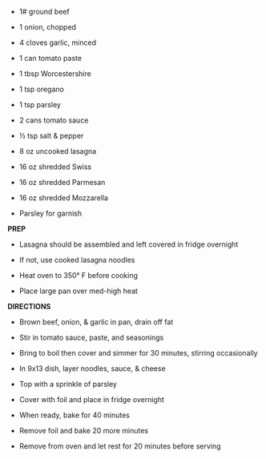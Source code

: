 -   1# ground beef

-   1 onion, chopped

-   4 cloves garlic, minced

-   1 can tomato paste

-   1 tbsp Worcestershire

-   1 tsp oregano

-   1 tsp parsley

-   2 cans tomato sauce

-   ½ tsp salt & pepper

-   8 oz uncooked lasagna

-   16 oz shredded Swiss

-   16 oz shredded Parmesan

-   16 oz shredded Mozzarella

-   Parsley for garnish

**PREP**

-   Lasagna should be assembled and left covered in fridge overnight

-   If not, use cooked lasagna noodles

-   Heat oven to 350° F before cooking

-   Place large pan over med-high heat

**DIRECTIONS**

-   Brown beef, onion, & garlic in pan, drain off fat

-   Stir in tomato sauce, paste, and seasonings

-   Bring to boil then cover and simmer for 30 minutes, stirring
    occasionally

-   In 9x13 dish, layer noodles, sauce, & cheese

-   Top with a sprinkle of parsley

-   Cover with foil and place in fridge overnight

-   When ready, bake for 40 minutes

-   Remove foil and bake 20 more minutes

-   Remove from oven and let rest for 20 minutes before serving
